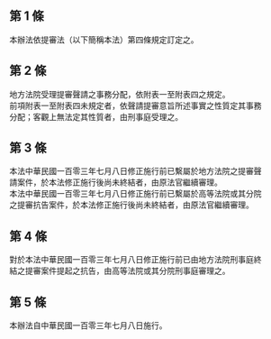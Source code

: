 第 1 條
-------
本辦法依提審法（以下簡稱本法）第四條規定訂定之。

第 2 條
-------
地方法院受理提審聲請之事務分配，依附表一至附表四之規定。  
前項附表一至附表四未規定者，依聲請提審意旨所述事實之性質定其事務  
分配；客觀上無法定其性質者，由刑事庭受理之。

第 3 條
-------
本法中華民國一百零三年七月八日修正施行前已繫屬於地方法院之提審聲  
請案件，於本法修正施行後尚未終結者，由原法官繼續審理。  
本法中華民國一百零三年七月八日修正施行前已繫屬於高等法院或其分院  
之提審抗告案件，於本法修正施行後尚未終結者，由原法官繼續審理。

第 4 條
-------
對於本法中華民國一百零三年七月八日修正施行前已由地方法院刑事庭終  
結之提審案件提起之抗告，由高等法院或其分院刑事庭審理之。

第 5 條
-------
本辦法自中華民國一百零三年七月八日施行。

